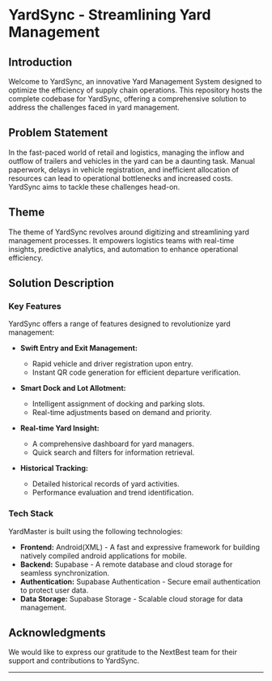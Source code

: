 # YardSync - Streamlining Yard Management

## Introduction
Welcome to YardSync, an innovative Yard Management System designed to optimize the efficiency of supply chain operations. This repository hosts the complete codebase for YardSync, offering a comprehensive solution to address the challenges faced in yard management.

## Problem Statement
In the fast-paced world of retail and logistics, managing the inflow and outflow of trailers and vehicles in the yard can be a daunting task. Manual paperwork, delays in vehicle registration, and inefficient allocation of resources can lead to operational bottlenecks and increased costs. YardSync aims to tackle these challenges head-on.

## Theme
The theme of YardSync revolves around digitizing and streamlining yard management processes. It empowers logistics teams with real-time insights, predictive analytics, and automation to enhance operational efficiency.

## Solution Description

### Key Features
YardSync offers a range of features designed to revolutionize yard management:

- **Swift Entry and Exit Management:**
   - Rapid vehicle and driver registration upon entry.
   - Instant QR code generation for efficient departure verification.

- **Smart Dock and Lot Allotment:**
   - Intelligent assignment of docking and parking slots.
   - Real-time adjustments based on demand and priority.

- **Real-time Yard Insight:**
   - A comprehensive dashboard for yard managers.
   - Quick search and filters for information retrieval.

- **Historical Tracking:**
   - Detailed historical records of yard activities.
   - Performance evaluation and trend identification.

### Tech Stack
YardMaster is built using the following technologies:

- **Frontend:** Android(XML) - A fast and expressive framework for building natively compiled android applications for mobile.
- **Backend:** Supabase - A remote database and cloud storage for seamless synchronization.
- **Authentication:** Supabase Authentication - Secure email authentication to protect user data.
- **Data Storage:** Supabase Storage - Scalable cloud storage for data management.

## Acknowledgments
We would like to express our gratitude to the NextBest team for their support and contributions to YardSync.

---
